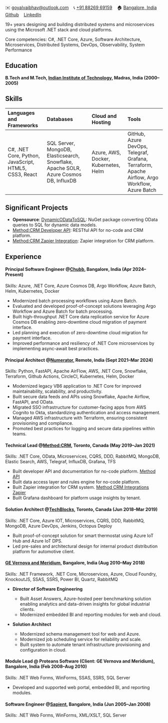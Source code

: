 ✉️ <a href="mailto:goyalvaibhav@outlook.com" target="_blank">goyalvaibhav@outlook.com</a> &nbsp;&nbsp; 📞 <a href="tel:+918826969159" target="_blank">+91 88269 69159</a> &nbsp;&nbsp; 🏠 <a href="https://goo.gl/maps/iaamjgcBvFhMauYG6" target="_blank">Bangalore, India</a> &nbsp;&nbsp; <a href="https://github.com/vaibhav-goyal" target="_blank">Github</a> &nbsp;&nbsp; <a href="https://www.linkedin.com/in/vaibhav-goyal-2265b613/" target="_blank">LinkedIn</a>

19+ years designing and building distributed systems and microservices using the Microsoft .NET stack and cloud platforms.

Core competencies: C#, .NET Core, Azure, Software Architecture, Microservices, Distributed Systems, DevOps, Observability, System Performance

## Education

**B.Tech and M.Tech, <a href="https://www.iitm.ac.in/" target="_blank">Indian Institute of Technology</a>, Madras, India (2000–2005)**

## Skills

| Languages and Frameworks | Databases | Cloud and Hosting | Tools |
|:---|:---|:---|:---|
| C#, .NET Core, Python, JavaScript, HTML5, CSS3, React | SQL Server, MongoDB, Elasticsearch, Snowflake, Apache SOLR, Azure Cosmos DB, InfluxDB | Azure, AWS, Docker, Kubernetes, Helm | GitHub, Azure DevOps, Telegraf, Grafana, Terraform, Apache Airflow, Argo Workflow, Azure Batch |

## Significant Projects

- **Opensource**: <a href="https://github.com/DynamicODataToSQL/DynamicODataToSQL" target="_blank">DynamicODataToSQL</a>: NuGet package converting OData queries to SQL for dynamic data models.
- <a href="https://developer.method.me/" target="_blank">Method:CRM Developer API</a>: RESTful API for no-code and CRM platform.
- <a href="https://zapier.com/apps/method-crm/integrations" target="_blank">Method:CRM Zapier Integration</a>: Zapier integration for CRM platform.

## Experience

#### Principal Software Engineer @<a href="https://www.chubb.com/" target="_blank">Chubb</a>, Bangalore, India (Apr 2024–Present)

Skills: Azure, .NET Core, Azure Cosmos DB, Argo Workflow, Azure Batch, Helm, Kubernetes, Docker

- Modernized batch processing workflows using Azure Batch.
- Evaluated and developed proof-of-concept solutions leveraging Argo Workflow and Azure Batch for batch processing.
- Built high-throughput .NET Core data replication service for Azure Cosmos DB enabling zero-downtime cloud migration of payment interface.
- Led planning and execution of zero-downtime cloud migration for payment interface.
- Improved performance and resiliency of .NET Core microservices by implementing async-await best practices.
  
#### Principal Architect @<a href="https://www.numerator.com/" target="_blank">Numerator</a>, Remote, India (Sept 2021–Mar 2024)

Skills: Python, FastAPI, Apache AirFlow, AWS, .NET Core, Snowflake, Terraform, Github Actions, CircleCI, Kubernetes, Helm, Docker

- Modernized legacy VB6 application to .NET Core for improved maintainability, scalability, and productivity.
- Built secure data feeds and APIs using Snowflake, Apache Airflow, FastAPI, and OData.
- Migrated SSO infrastructure for customer-facing apps from AWS Cognito to Okta, standardizing authentication and access management.
- Managed AWS infrastructure with Terraform, ensuring consistent provisioning and compliance.
- Promoted best practices for logging and secure data pipelines within teams.

#### Technical Lead @<a href="https://www.method.me/" target="_blank">Method:CRM</a>, Toronto, Canada (May 2019–Jan 2021)

Skills: .NET Core, OData, Microservices, CQRS, DDD, RabbitMQ, MongoDB, Elastic Search, AWS, Telegraf, InfluxDB, Grafana, TFS

- Built developer API and documentation for no-code platform. [Method API](https://developer.method.me/)
- Built data access layer and rules engine for no-code platform.
- Built Zapier integration for CRM system. [Method CRM Integrations Zapier](https://zapier.com/apps/method-crm/integrations)
- Built Grafana dashboard for platform usage insights by tenant.

#### Solution Architect @<a href="https://tblocks.com/" target="_blank">TechBlocks</a>, Toronto, Canada (Jun 2018–Mar 2019)

Skills: .NET Core, Azure IOT, Microservices, CQRS, DDD, RabbitMQ, MongoDB, Azure DevOps, Jenkins, Octopus Deploy

- Built proof-of-concept solution for smart thermostat using Azure IoT Hub and Azure IoT DPS.
- Led pre-sales and architectural design for internal product distribution platform for automotive client.

#### <a href="https://www.gevernova.com/software/products/asset-performance-management" target="_blank">GE Vernova and Meridium</a>, Bangalore, India (Aug 2010–May 2018)

Skills: .NET Framework, .NET Core, Microservices, Azure, Cloud Foundry, KnockoutJS, SSAS, SSRS, Power BI, Quartz, RabbitMQ

- **Director of Software Engineering**
  - Built Asset Answers, Azure-hosted peer benchmarking solution enabling analytics and data-driven insights for global industrial clients.
  - Modernized embedded BI and reporting modules for web and cloud.

- **Solution Architect**
  - Modernized schema management tool for web and Azure.
  - Modernized job scheduling service for reliability and scale.
  - Built system to automate tenant infrastructure provisioning and configuration in cloud.

#### Module Lead @ Proteans Software (Client: GE Vernova and Meridium), Bangalore, India (Feb 2008–Aug 2010)

Skills: .NET Web Forms, WinForms, SSAS, SSRS, SQL Server

- Developed and supported web portal, embedded BI, and reporting modules.

#### Software Engineer @<a href="https://www.publicissapient.com/" target="_blank">Sapient</a>, Bangalore, India (Jun 2005–Jan 2008)

Skills: .NET Web Forms, WinForms, XML/XSLT, SQL Server

